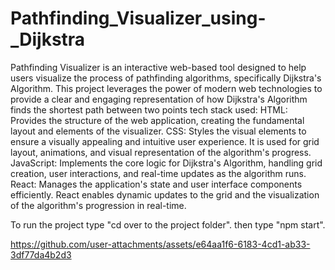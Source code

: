 # Pathfinding_Visualizer_using-_Dijkstra
Pathfinding Visualizer is an interactive web-based tool designed to help users visualize the process of pathfinding algorithms, specifically Dijkstra's Algorithm. This project leverages the power of modern web technologies to provide a clear and engaging representation of how Dijkstra's Algorithm finds the shortest path between two points
tech stack used:
HTML: Provides the structure of the web application, creating the fundamental layout and elements of the visualizer.
CSS: Styles the visual elements to ensure a visually appealing and intuitive user experience. It is used for grid layout, animations, and visual representation of the algorithm's progress.
JavaScript: Implements the core logic for Dijkstra's Algorithm, handling grid creation, user interactions, and real-time updates as the algorithm runs.
React: Manages the application's state and user interface components efficiently. React enables dynamic updates to the grid and the visualization of the algorithm's progression in real-time.

To run the project type "cd over to the project folder".
then type "npm start".

https://github.com/user-attachments/assets/e64aa1f6-6183-4cd1-ab33-3df77da4b2d3

